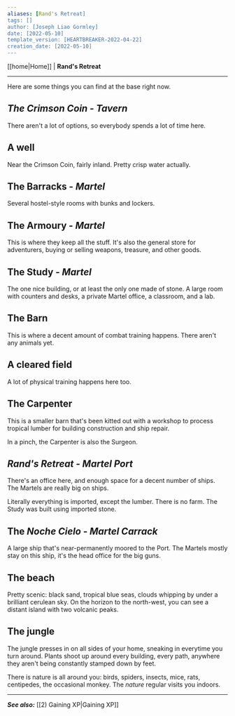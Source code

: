 ```yaml
---
aliases: [Rand's Retreat]
tags: []
author: [Joseph Liao Gormley]
date: [2022-05-10]
template_version: [HEARTBREAKER-2022-04-22]
creation_date: [2022-05-10]
---
```

<!-- Home | Character Creation | -->
[[home|Home]] | **Rand's Retreat**
___
Here are some things you can find at the base right now.

## *The Crimson Coin - Tavern* 
There aren't a lot of options, so everybody spends a lot of time here.

## A well
Near the Crimson Coin, fairly inland. Pretty crisp water actually.

## The Barracks - *Martel*
Several hostel-style rooms with bunks and lockers.

## The Armoury - *Martel*
This is where they keep all the stuff. It's also the general store for adventurers, buying or selling weapons, treasure, and other goods.

## The Study - *Martel*
The one nice building, or at least the only one made of stone. A large room with counters and desks, a private Martel office, a classroom, and a lab.

## The Barn
This is where a decent amount of combat training happens. There aren't any animals yet.

## A cleared field
A lot of physical training happens here too.

## The Carpenter
This is a smaller barn that's been kitted out with a workshop to process tropical lumber for building construction and ship repair.

In a pinch, the Carpenter is also the Surgeon.

## *Rand's Retreat - Martel Port* 
There's an office here, and enough space for a decent number of ships. The Martels are really big on ships.

Literally everything is imported, except the lumber. There is no farm. The Study was built using imported stone.

## The *Noche Cielo* - *Martel Carrack*
A large ship that's near-permanently moored to the Port. The Martels mostly stay on this ship, it's the head office for the big guns.

## The beach
Pretty scenic: black sand, tropical blue seas, clouds whipping by under a brilliant cerulean sky. On the horizon to the north-west, you can see a distant island with two volcanic peaks.

## The jungle
The jungle presses in on all sides of your home, sneaking in everytime you turn around. Plants shoot up around every building, every path, anywhere they aren't being constantly stamped down by feet.

There is nature is all around you: birds, spiders, insects, mice, rats, centipedes, the occasional monkey. The *nature* regular visits you indoors.
___
***See also:*** [[2) Gaining XP|Gaining XP]]
<!--*References:*
*Source:* -->
<!-- Sources, read more, links, etc. -->
<!-- *Source: Entry by [[Mike Maxin]].* -->
<!-- Leave an empty line at the end, otherwise Exporter complains. -->
